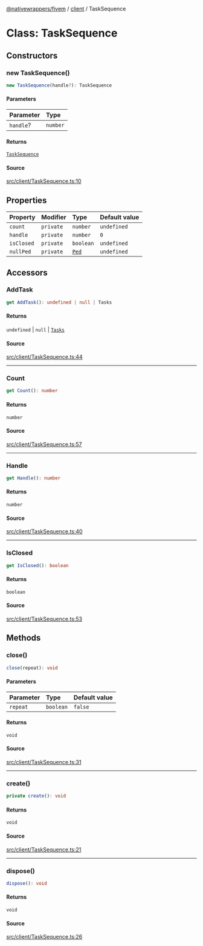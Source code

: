 [@nativewrappers/fivem](../../README.md) / [client](../README.md) / TaskSequence

# Class: TaskSequence

## Constructors

### new TaskSequence()

```ts
new TaskSequence(handle?): TaskSequence
```

#### Parameters

| Parameter | Type |
| :------ | :------ |
| `handle`? | `number` |

#### Returns

[`TaskSequence`](TaskSequence.md)

#### Source

[src/client/TaskSequence.ts:10](https://github.com/nativewrappers/fivem/blob/dc30be651dd1d99507081f19ee3707fad2d3aa44/src/client/TaskSequence.ts#L10)

## Properties

| Property | Modifier | Type | Default value |
| :------ | :------ | :------ | :------ |
| `count` | `private` | `number` | `undefined` |
| `handle` | `private` | `number` | `0` |
| `isClosed` | `private` | `boolean` | `undefined` |
| `nullPed` | `private` | [`Ped`](Ped.md) | `undefined` |

## Accessors

### AddTask

```ts
get AddTask(): undefined | null | Tasks
```

#### Returns

`undefined` \| `null` \| [`Tasks`](Tasks.md)

#### Source

[src/client/TaskSequence.ts:44](https://github.com/nativewrappers/fivem/blob/dc30be651dd1d99507081f19ee3707fad2d3aa44/src/client/TaskSequence.ts#L44)

***

### Count

```ts
get Count(): number
```

#### Returns

`number`

#### Source

[src/client/TaskSequence.ts:57](https://github.com/nativewrappers/fivem/blob/dc30be651dd1d99507081f19ee3707fad2d3aa44/src/client/TaskSequence.ts#L57)

***

### Handle

```ts
get Handle(): number
```

#### Returns

`number`

#### Source

[src/client/TaskSequence.ts:40](https://github.com/nativewrappers/fivem/blob/dc30be651dd1d99507081f19ee3707fad2d3aa44/src/client/TaskSequence.ts#L40)

***

### IsClosed

```ts
get IsClosed(): boolean
```

#### Returns

`boolean`

#### Source

[src/client/TaskSequence.ts:53](https://github.com/nativewrappers/fivem/blob/dc30be651dd1d99507081f19ee3707fad2d3aa44/src/client/TaskSequence.ts#L53)

## Methods

### close()

```ts
close(repeat): void
```

#### Parameters

| Parameter | Type | Default value |
| :------ | :------ | :------ |
| `repeat` | `boolean` | `false` |

#### Returns

`void`

#### Source

[src/client/TaskSequence.ts:31](https://github.com/nativewrappers/fivem/blob/dc30be651dd1d99507081f19ee3707fad2d3aa44/src/client/TaskSequence.ts#L31)

***

### create()

```ts
private create(): void
```

#### Returns

`void`

#### Source

[src/client/TaskSequence.ts:21](https://github.com/nativewrappers/fivem/blob/dc30be651dd1d99507081f19ee3707fad2d3aa44/src/client/TaskSequence.ts#L21)

***

### dispose()

```ts
dispose(): void
```

#### Returns

`void`

#### Source

[src/client/TaskSequence.ts:26](https://github.com/nativewrappers/fivem/blob/dc30be651dd1d99507081f19ee3707fad2d3aa44/src/client/TaskSequence.ts#L26)
